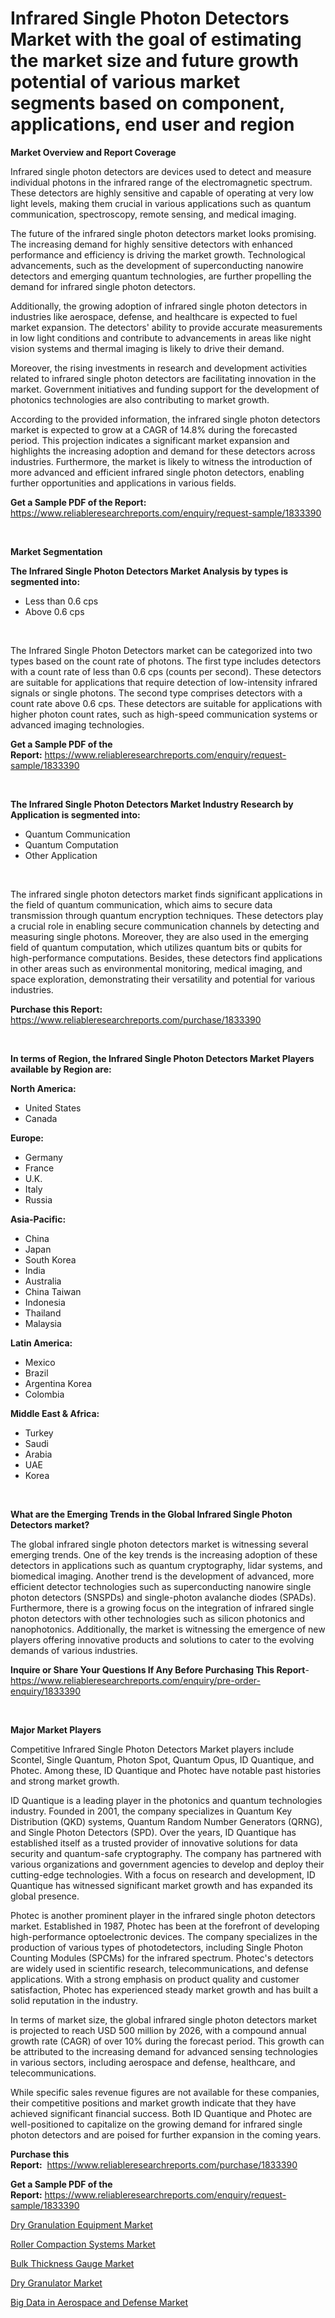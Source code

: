 <p><h1>Infrared Single Photon Detectors Market with the goal of estimating the market size and future growth potential of various market segments based on component, applications, end user and region</h1></p><p><strong>Market Overview and Report Coverage</strong></p>
<p><p>Infrared single photon detectors are devices used to detect and measure individual photons in the infrared range of the electromagnetic spectrum. These detectors are highly sensitive and capable of operating at very low light levels, making them crucial in various applications such as quantum communication, spectroscopy, remote sensing, and medical imaging.</p><p>The future of the infrared single photon detectors market looks promising. The increasing demand for highly sensitive detectors with enhanced performance and efficiency is driving the market growth. Technological advancements, such as the development of superconducting nanowire detectors and emerging quantum technologies, are further propelling the demand for infrared single photon detectors.</p><p>Additionally, the growing adoption of infrared single photon detectors in industries like aerospace, defense, and healthcare is expected to fuel market expansion. The detectors' ability to provide accurate measurements in low light conditions and contribute to advancements in areas like night vision systems and thermal imaging is likely to drive their demand.</p><p>Moreover, the rising investments in research and development activities related to infrared single photon detectors are facilitating innovation in the market. Government initiatives and funding support for the development of photonics technologies are also contributing to market growth.</p><p>According to the provided information, the infrared single photon detectors market is expected to grow at a CAGR of 14.8% during the forecasted period. This projection indicates a significant market expansion and highlights the increasing adoption and demand for these detectors across industries. Furthermore, the market is likely to witness the introduction of more advanced and efficient infrared single photon detectors, enabling further opportunities and applications in various fields.</p></p>
<p><strong>Get a Sample PDF of the Report:</strong> <a href="https://www.reliableresearchreports.com/enquiry/request-sample/1833390">https://www.reliableresearchreports.com/enquiry/request-sample/1833390</a></p>
<p>&nbsp;</p>
<p><strong>Market Segmentation</strong></p>
<p><strong>The Infrared Single Photon Detectors Market Analysis by types is segmented into:</strong></p>
<p><ul><li>Less than 0.6 cps</li><li>Above 0.6 cps</li></ul></p>
<p>&nbsp;</p>
<p><p>The Infrared Single Photon Detectors market can be categorized into two types based on the count rate of photons. The first type includes detectors with a count rate of less than 0.6 cps (counts per second). These detectors are suitable for applications that require detection of low-intensity infrared signals or single photons. The second type comprises detectors with a count rate above 0.6 cps. These detectors are suitable for applications with higher photon count rates, such as high-speed communication systems or advanced imaging technologies.</p></p>
<p><strong>Get a Sample PDF of the Report:</strong>&nbsp;<a href="https://www.reliableresearchreports.com/enquiry/request-sample/1833390">https://www.reliableresearchreports.com/enquiry/request-sample/1833390</a></p>
<p>&nbsp;</p>
<p><strong>The Infrared Single Photon Detectors Market Industry Research by Application is segmented into:</strong></p>
<p><ul><li>Quantum Communication</li><li>Quantum Computation</li><li>Other Application</li></ul></p>
<p>&nbsp;</p>
<p><p>The infrared single photon detectors market finds significant applications in the field of quantum communication, which aims to secure data transmission through quantum encryption techniques. These detectors play a crucial role in enabling secure communication channels by detecting and measuring single photons. Moreover, they are also used in the emerging field of quantum computation, which utilizes quantum bits or qubits for high-performance computations. Besides, these detectors find applications in other areas such as environmental monitoring, medical imaging, and space exploration, demonstrating their versatility and potential for various industries.</p></p>
<p><strong>Purchase this Report:</strong>&nbsp; <a href="https://www.reliableresearchreports.com/purchase/1833390">https://www.reliableresearchreports.com/purchase/1833390</a></p>
<p>&nbsp;</p>
<p><strong>In terms of Region, the Infrared Single Photon Detectors Market Players available by Region are:</strong></p>
<p>
    <p> <strong> North America: </strong>
        <ul>
            <li>United States</li>
            <li>Canada</li>
        </ul>
        </p> 
    <p> <strong> Europe: </strong>
        <ul>
            <li>Germany</li>
            <li>France</li>
            <li>U.K.</li>
            <li>Italy</li>
            <li>Russia</li>
        </ul>
        </p> 
    <p> <strong> Asia-Pacific: </strong>
        <ul>
            <li>China</li>
            <li>Japan</li>
            <li>South Korea</li>
            <li>India</li>
            <li>Australia</li>
            <li>China Taiwan</li>
            <li>Indonesia</li>
            <li>Thailand</li>
            <li>Malaysia</li>
        </ul>
        </p> 
    <p> <strong> Latin America: </strong>
        <ul>
            <li>Mexico</li>
            <li>Brazil</li>
            <li>Argentina Korea</li>
            <li>Colombia</li>
        </ul>
        </p> 
    <p> <strong> Middle East & Africa: </strong>
        <ul>
            <li>Turkey</li>
            <li>Saudi</li>
            <li>Arabia</li>
            <li>UAE</li>
            <li>Korea</li>
        </ul>
    </p>
    </p>
<p>&nbsp;</p>
<p><strong>What are the Emerging Trends in the Global Infrared Single Photon Detectors market?</strong></p>
<p><p>The global infrared single photon detectors market is witnessing several emerging trends. One of the key trends is the increasing adoption of these detectors in applications such as quantum cryptography, lidar systems, and biomedical imaging. Another trend is the development of advanced, more efficient detector technologies such as superconducting nanowire single photon detectors (SNSPDs) and single-photon avalanche diodes (SPADs). Furthermore, there is a growing focus on the integration of infrared single photon detectors with other technologies such as silicon photonics and nanophotonics. Additionally, the market is witnessing the emergence of new players offering innovative products and solutions to cater to the evolving demands of various industries.</p></p>
<p><strong>Inquire or Share Your Questions If Any Before Purchasing This Report</strong>- <a href="https://www.reliableresearchreports.com/enquiry/pre-order-enquiry/1833390">https://www.reliableresearchreports.com/enquiry/pre-order-enquiry/1833390</a></p>
<p>&nbsp;</p>
<p><strong>Major Market Players</strong></p>
<p><p>Competitive Infrared Single Photon Detectors Market players include Scontel, Single Quantum, Photon Spot, Quantum Opus, ID Quantique, and Photec. Among these, ID Quantique and Photec have notable past histories and strong market growth.</p><p>ID Quantique is a leading player in the photonics and quantum technologies industry. Founded in 2001, the company specializes in Quantum Key Distribution (QKD) systems, Quantum Random Number Generators (QRNG), and Single Photon Detectors (SPD). Over the years, ID Quantique has established itself as a trusted provider of innovative solutions for data security and quantum-safe cryptography. The company has partnered with various organizations and government agencies to develop and deploy their cutting-edge technologies. With a focus on research and development, ID Quantique has witnessed significant market growth and has expanded its global presence.</p><p>Photec is another prominent player in the infrared single photon detectors market. Established in 1987, Photec has been at the forefront of developing high-performance optoelectronic devices. The company specializes in the production of various types of photodetectors, including Single Photon Counting Modules (SPCMs) for the infrared spectrum. Photec's detectors are widely used in scientific research, telecommunications, and defense applications. With a strong emphasis on product quality and customer satisfaction, Photec has experienced steady market growth and has built a solid reputation in the industry.</p><p>In terms of market size, the global infrared single photon detectors market is projected to reach USD 500 million by 2026, with a compound annual growth rate (CAGR) of over 10% during the forecast period. This growth can be attributed to the increasing demand for advanced sensing technologies in various sectors, including aerospace and defense, healthcare, and telecommunications.</p><p>While specific sales revenue figures are not available for these companies, their competitive positions and market growth indicate that they have achieved significant financial success. Both ID Quantique and Photec are well-positioned to capitalize on the growing demand for infrared single photon detectors and are poised for further expansion in the coming years.</p></p>
<p><strong>Purchase this Report:</strong>&nbsp;&nbsp;<a href="https://www.reliableresearchreports.com/purchase/1833390">https://www.reliableresearchreports.com/purchase/1833390</a></p>
<p></p>
<p><strong>Get a Sample PDF of the Report:</strong>&nbsp;<a href="https://www.reliableresearchreports.com/enquiry/request-sample/1833390">https://www.reliableresearchreports.com/enquiry/request-sample/1833390</a></p>
<p><p><a href="https://www.linkedin.com/pulse/dry-granulation-equipment-market-research-report-unlocks-analysis/">Dry Granulation Equipment Market</a></p><p><a href="https://www.linkedin.com/pulse/roller-compaction-systems-market-challenges-opportunities-growth/">Roller Compaction Systems Market</a></p><p><a href="https://medium.com/@donaldmendez2018/bulk-thickness-gauge-market-trends-forecast-and-competitive-analysis-to-2030-a97504ab089c">Bulk Thickness Gauge Market</a></p><p><a href="https://www.linkedin.com/pulse/dry-granulator-market-research-report-unlocks-analysis/">Dry Granulator Market</a></p><p><a href="https://medium.com/@kennethjensen27/big-data-in-aerospace-and-defense-market-focuses-on-market-share-size-and-projected-forecast-till-ab33382c0dc4">Big Data in Aerospace and Defense Market</a></p></p>